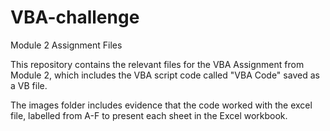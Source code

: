 # VBA-challenge
Module 2 Assignment Files

This repository contains the relevant files for the VBA Assignment from Module 2, which includes the VBA script code called "VBA Code" saved as a VB file. 

The images folder includes evidence that the code worked with the excel file, labelled from A-F to present each sheet in the Excel workbook. 
